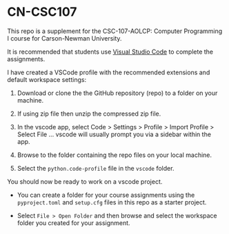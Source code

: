 # CN-CSC107

This repo is a supplement for the CSC-107-AOLCP: Computer Programming I course for Carson-Newman University.

It is recommended that students use [Visual Studio Code](https://github.com/scubamatrix/cn-csc107) to complete the assignments.

I have created a VSCode profile with the recommended extensions and default workspace settings:

1. Download or clone the the GitHub repository (repo) to a folder on your machine.

2. If using zip file then unzip the compressed zip file.

3. In the vscode app, select Code > Settings > Profile > Import Profile > Select File ... vscode will usually prompt you via a sidebar within the app.

4. Browse to the folder containing the repo files on your local machine.

5. Select the `python.code-profile` file in the `vscode` folder.

You should now be ready to work on a vscode project.

- You can create a folder for your course assignments using the `pyproject.toml` and `setup.cfg` files in this repo as a starter project.

- Select `File > Open Folder` and then browse and select the workspace folder you created for your assignment.
